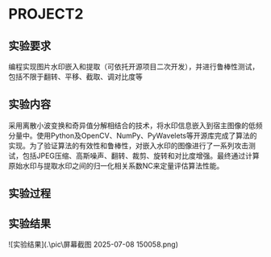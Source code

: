 # PROJECT2
## 实验要求
编程实现图片水印嵌入和提取（可依托开源项目二次开发），并进行鲁棒性测试，包括不限于翻转、平移、截取、调对比度等
## 实验内容
采用离散小波变换和奇异值分解相结合的技术，将水印信息嵌入到宿主图像的低频分量中。使用Python及OpenCV、NumPy、PyWavelets等开源库完成了算法的实现。为了验证算法的有效性和鲁棒性，对嵌入水印的图像进行了一系列攻击测试，包括JPEG压缩、高斯噪声、翻转、裁剪、旋转和对比度增强。最终通过计算原始水印与提取水印之间的归一化相关系数NC来定量评估算法性能。

## 实验过程



## 实验结果
![实验结果](.\pic\屏幕截图 2025-07-08 150058.png)

